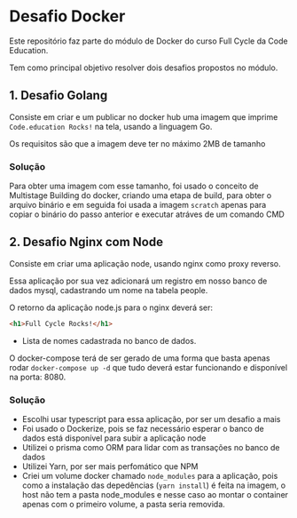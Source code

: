 # Desafio Docker

Este repositório faz parte do módulo de Docker do curso Full Cycle da Code Education.

Tem como principal objetivo resolver dois desafios propostos no módulo.

## 1. Desafio Golang

Consiste em criar e um publicar no docker hub uma imagem que imprime ```Code.education Rocks!``` na tela, usando a linguagem Go.

Os requisitos são que a imagem deve ter no máximo 2MB de tamanho

### **Solução**
Para obter uma imagem com esse tamanho, foi usado o conceito de Multistage Building do docker, criando uma etapa de build, para obter o arquivo binário e em seguida foi usada a imagem ```scratch``` apenas para copiar o binário do passo anterior e executar atráves de um comando CMD


## 2. Desafio Nginx com Node

Consiste em criar uma aplicação node, usando nginx como proxy reverso.

Essa aplicação por sua vez adicionará um registro em nosso banco de dados mysql, cadastrando um nome na tabela people.

O retorno da aplicação node.js para o nginx deverá ser:

```html
<h1>Full Cycle Rocks!</h1>
```

- Lista de nomes cadastrada no banco de dados.

O docker-compose terá de ser gerado de uma forma que basta apenas rodar ```docker-compose up -d``` que tudo deverá estar funcionando e disponível na porta: 8080.

### **Solução**

- Escolhi usar typescript para essa aplicação, por ser um desafio a mais
- Foi usado o Dockerize, pois se faz necessário esperar o banco de dados está disponível para subir a aplicação node
- Utilizei o prisma como ORM para lidar com as transações no banco de dados
- Utilizei Yarn, por ser mais perfomático que NPM
- Criei um volume docker chamado ```node_modules``` para a aplicação, pois como a instalação das depedências (```yarn install```) é feita na imagem, o host não tem a pasta node_modules e nesse caso ao montar o container apenas com o primeiro volume, a pasta seria removida.